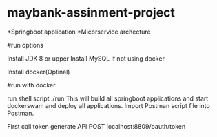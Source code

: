 # maybank-assinment-project

*Springboot application *Micorservice archecture 

#run options

Install JDK 8 or upper
Install MySQL if not using docker

Install docker(Optinal)

#run with docker.

run shell script ./run
This will build all springboot applications and start dockerswam and deploy all applications.
Import Postman script file into Postman.

First call token generate API
POST localhost:8809/oauth/token



